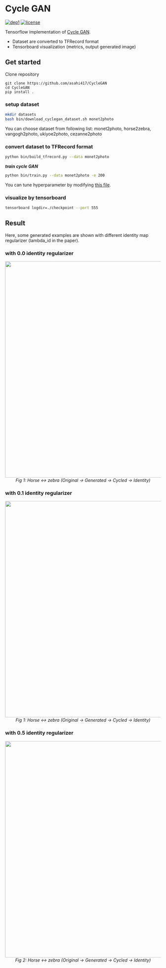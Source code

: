 # Cycle GAN
[![dep1](https://img.shields.io/badge/Tensorflow-1.3+-blue.svg)](https://www.tensorflow.org/)
[![license](https://img.shields.io/badge/License-MIT-brightgreen.svg)](https://github.com/asahi417/WassersteinGAN/blob/master/LICENSE)

Tensorflow implementation of [Cycle GAN](https://arxiv.org/pdf/1703.10593.pdf).
- Dataset are converted to TFRecord format
- Tensorboard visualization (metrics, output generated image)

## Get started
Clone repository
```
git clone https://github.com/asahi417/CycleGAN
cd CycleGAN
pip install .
```

### setup dataset 

```bash
mkdir datasets
bash bin/download_cyclegan_dataset.sh monet2photo
```
You can choose dataset from following list: monet2photo, horse2zebra, vangogh2photo, ukiyoe2photo, cezanne2photo

### convert dataset to TFRecord format

```bash
python bin/build_tfrecord.py --data monet2photo 
```

***train cycle GAN***

```bash
python bin/train.py --data monet2photo -e 200
```

You can tune hyperparameter by modifying [this file](./bin/hyperparameter.toml).

### visualize by tensorboard

```bash
tensorboard logdir=./checkpoint --port 555
```

## Result
Here, some generated examples are shown with different identity map regularizer (lambda_id in the paper).
### with 0.0 identity regularizer
<p align="center">
  <img src="./bin/img/generated_img/horse2zebra-v2.jpg" width="700">
  <br><i>Fig 1: Horse <-> zebra (Original -> Generated -> Cycled -> Identity) </i>
</p>

### with 0.1 identity regularizer
<p align="center">
  <img src="./bin/img/generated_img/horse2zebra-v0.jpg" width="700">
  <br><i>Fig 1: Horse <-> zebra (Original -> Generated -> Cycled -> Identity) </i>
</p>

### with 0.5 identity regularizer
<p align="center">
  <img src="./bin/img/generated_img/horse2zebra-v1.jpg" width="700">
  <br><i>Fig 2: Horse <-> zebra (Original -> Generated -> Cycled -> Identity) </i>
</p>

